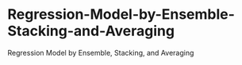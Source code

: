 # Regression-Model-by-Ensemble-Stacking-and-Averaging
Regression Model by Ensemble, Stacking, and Averaging

